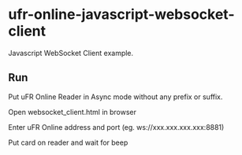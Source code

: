 # ufr-online-javascript-websocket-client
Javascript WebSocket Client example.

## Run

Put uFR Online Reader in Async mode without any prefix or suffix.

Open websocket_client.html in browser

Enter uFR Online address and port (eg. ws://xxx.xxx.xxx.xxx:8881)

Put card on reader and wait for beep
